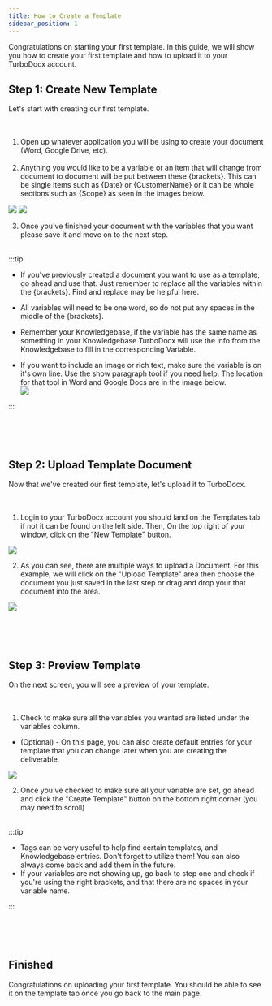 ```yaml
---
title: How to Create a Template
sidebar_position: 1
---
```



Congratulations on starting your first template. In this guide, we will show you how to create your first template and how to upload it to your TurboDocx account.

## Step 1: Create New Template

Let's start with creating our first template. <br /><br /><br/>

1. Open up whatever application you will be using to create your document (Word, Google Drive, etc).
<br/><br />
2. Anything you would like to be a variable or an item that will change from document to document will be put between these {brackets}. This can be single items such as {Date} or {CustomerName} or it can be whole sections such as {Scope} as seen in the images below.

![](/img/how_to_create_a_template/CreatingATemplateDoc1Title.PNG)
![](/img/how_to_create_a_template/CreatingATemplateDoc2Title.PNG)

3. Once you've finished your document with the variables that you want please save it and move on to the next step.
<br /><br />

:::tip

- If you've previously created a document you want to use as a template, go ahead and use that. Just remember to replace all the variables within the {brackets}. Find and replace may be helpful here.

- All variables will need to be one word, so do not put any spaces in the middle of the {brackets}.

- Remember your Knowledgebase, if the variable has the same name as something in your Knowledgebase TurboDocx will use the info from the Knowledgebase to fill in the corresponding Variable.

- If you want to include an image or rich text, make sure the variable is on it's own line. Use the show paragraph tool if you need help. The location for that tool in Word and Google Docs are in the image below.  
![](/img/how_to_create_a_template/paragraphtool.png)

:::

<br/><br/><br/>

## Step 2: Upload Template Document

Now that we've created our first template, let's upload it to TurboDocx.<br/><br/><br/>

1. Login to your TurboDocx account you should land on the Templates tab if not it can be found on the left side. Then, On the top right of your window, click on the "New Template" button.

![](/img/how_to_create_a_template/newtemp.png)

2. As you can see, there are multiple ways to upload a Document. For this example, we will click on the "Upload Template" area then choose the document you just saved in the last step or drag and drop your that document into the area.

![](/img/how_to_create_a_template/step_1.png)

<br/><br/><br/>

## Step 3: Preview Template

On the next screen, you will see a preview of your template.<br/><br/><br/>

1. Check to make sure all the variables you wanted are listed under the variables column.
- (Optional) - On this page, you can also create default entries for your template that you can change later when you are creating the deliverable.

![](/img/how_to_create_a_template/step_3.png)

2. Once you've checked to make sure all your variable are set, go ahead and click the "Create Template" button on the bottom right corner (you may need to scroll)
<br/><br/>

:::tip

- Tags can be very useful to help find certain templates, and Knowledgebase entries. Don't forget to utilize them! You can also always come back and add them in the future.
- If your variables are not showing up, go back to step one and check if you're using the right brackets, and that there are no spaces in your variable name.

:::

<br/><br/><br/>

## Finished

Congratulations on uploading your first template. You should be able to see it on the template tab once you go back to the main page. 




